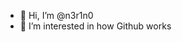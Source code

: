 - 👋 Hi, I’m @n3r1n0
- 👀 I’m interested in how Github works

<!---
n3r1n0/n3r1n0 is a ✨ special ✨ repository because its `README.md` (this file) appears on your GitHub profile.
You can click the Preview link to take a look at your changes.
--->
